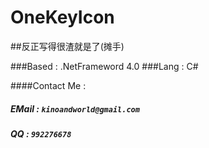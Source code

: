 OneKeyIcon
==========

##反正写得很渣就是了(摊手)

###Based : .NetFrameword 4.0 
###Lang  : C\#

####Contact Me : 
#####  EMail : `kinoandworld@gmail.com`    
#####  QQ    : `992276678`
